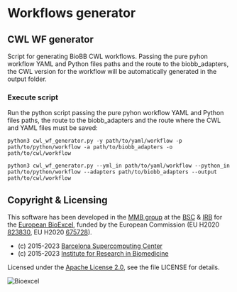 # Workflows generator

## CWL WF generator

Script for generating BioBB CWL workflows. Passing the pure pyhon workflow YAML and Python files paths and the route to the biobb_adapters, the CWL version for the workflow will be automatically generated in the output folder.

### Execute script

Run the python script passing the pure pyhon workflow YAML and Python files paths, the route to the biobb_adapters and the route where the CWL and YAML files must be saved:

```Shell
python3 cwl_wf_generator.py -y path/to/yaml/workflow -p path/to/python/workflow -a path/to/biobb_adapters -o path/to/cwl/workflow
```

```Shell
python3 cwl_wf_generator.py --yml_in path/to/yaml/workflow --python_in path/to/python/workflow --adapters path/to/biobb_adapters --output path/to/cwl/workflow
```

## Copyright & Licensing
This software has been developed in the [MMB group](http://mmb.irbbarcelona.org) at the [BSC](http://www.bsc.es/) & [IRB](https://www.irbbarcelona.org/) for the [European BioExcel](http://bioexcel.eu/), funded by the European Commission (EU H2020 [823830](http://cordis.europa.eu/projects/823830), EU H2020 [675728](http://cordis.europa.eu/projects/675728)).

* (c) 2015-2023 [Barcelona Supercomputing Center](https://www.bsc.es/)
* (c) 2015-2023 [Institute for Research in Biomedicine](https://www.irbbarcelona.org/)

Licensed under the
[Apache License 2.0](https://www.apache.org/licenses/LICENSE-2.0), see the file LICENSE for details.

![](https://bioexcel.eu/wp-content/uploads/2019/04/Bioexcell_logo_1080px_transp.png "Bioexcel")
